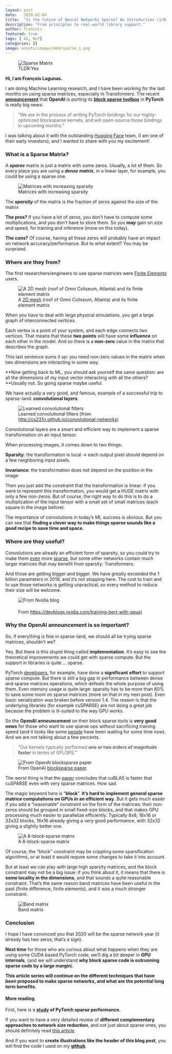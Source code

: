 ```yaml
---
layout:	post
date:	2020-02-04
title:	"Is the future of Neural Networks Sparse? An Introduction (1/N)"
description: "From principles to real-world library support."
author: francois
featured: true
tags: [ AI, NLP]
categories: []
image: assets/images/mdm/sparse_1.png
---
```


<figure class="figcenter">
<img class="large" alt="Sparse Matrix" src="/assets/images/mdm/1*7e9p9imPoRBYh5WYF3FFrQ.png">
<figcaption>TLDR:Yes</figcaption>
</figure>
 
**Hi, I am François Lagunas.**

I am doing Machine Learning research, and I have been working for the last months on using sparse matrices, especially in Transformers. The recent [**announcement**](https://openai.com/blog/openai-pytorch/) that **OpenAI** is porting its [**block sparse toolbox**](https://openai.com/blog/block-sparse-gpu-kernels/) in **PyTorch** is really big news:


> “We are in the process of writing PyTorch bindings for our highly-optimized blocksparse kernels, and will open-source those bindings in upcoming months.”

I was talking about it with the outstanding [Hugging Face](https://huggingface.co/) team, (I am one of their early investors), and I wanted to share with you my excitement!

### What is a Sparse Matrix?

A ***sparse*** matrix is just a matrix with some zeros. Usually, a lot of them. So every place you are using a ***dense matrix***, in a linear layer, for example, you could be using a sparse one.

<figure class="figcenter">
<img class="large" alt="Matrices with increasing sparsity" src="/assets/images/mdm/1*tf99LCAMrO70WAO4tkgFBw.png">
<figcaption>Matrices with increasing sparsity</figcaption>
</figure>


The ***sparsity*** of the matrix is the fraction of zeros against the size of the matrix

**The pros?** If you have a lot of zeros, you don’t have to compute some multiplications, and you don’t have to store them. So you ***may*** gain on size and speed, for training and inference (more on this today).

**The cons?** Of course, having all these zeros will probably have an impact on network accuracy/performance. But to what extent? You may be surprised.

### Where are they from?

The first researchers/engineers to use sparse matrices were [Finite Elements](https://en.wikipedia.org/wiki/Finite_element_method) users.


<figure class="figcenter">
<img class="large" alt="A 2D mesh (roof of Omni Coliseum, Atlanta) and its finite element matrix" src="/assets/images/mdm/1*IvRIZEjC7kgUBuozUFlSng.png">
<figcaption>A <a href="https://www.cise.ufl.edu/research/sparse/matrices/HB/bcsstk14.html">2D mesh</a> (roof of Omni Coliseum, Atlanta) and its finite element matrix</figcaption>
</figure>


When you have to deal with large physical simulations, you get a large graph of interconnected vertices.

Each vertex is a point of your system, and each edge connects two vertices. That means that these **two points** will have some **influence** on each other in the model. And so there is a **non-zero** value in the matrix that describes the graph.

This last sentence sums it up: you need non-zero values in the matrix when two dimensions are interacting in some way.

**Now getting back to ML, you should ask yourself the same question: are all the dimensions of my input vector interacting with all the others? **Usually not. So going sparse maybe useful.

We have actually a very good, and famous, example of a successful trip to sparse-land: **convolutional layers**.

<figure class="figcenter">
<img class="large" alt="Learned convolutional filters" src="/assets/images/mdm/1*3WLh11vam1ktq7kWJ9aKpg.jpeg">
<figcaption>Learned convolutional filters (from <a href="http://cs231n.github.io/convolutional-networks">http://cs231n.github.io/convolutional-networks</a>)</figcaption>
</figure>


Convolutional layers are a smart and efficient way to implement a sparse transformation on an input tensor.

When processing images, it comes down to two things:

**Sparsity**: the transformation is local → each output pixel should depend on a few neighboring input pixels.

**Invariance**: the transformation does not depend on the position in the image

Then you just add the constraint that the transformation is linear: if you were to represent this transformation, you would get a HUGE matrix with only a few non-zeros. But of course, the right way to do this is to do a multiplication of the input tensor with a small set of small matrices (each square in the image before).

The importance of convolutions in today’s ML success is obvious. But you can see that **finding a clever way to make things sparse sounds like a good recipe to save time and space.**

### Where are they useful?

Convolutions are already an efficient form of sparsity, so you could try to make them [even](https://arxiv.org/abs/1902.05967) more [sparse](http://arxiv.org/abs/1907.04840), but some other networks contain much larger matrices that may benefit from sparsity: Transformers.

And those are getting bigger and bigger. We have greatly exceeded the 1 billion parameters in 2019, and it’s not stopping here. The cost to train and to use those networks is getting unpractical, so every method to reduce their size will be welcome.

<figure class="figcenter">
<img alt="From Nvidia blog" src="/assets/images/mdm/0*m3oTlwLmwuXuBCVg.jpg">
<figcaption style="margin-top:20px">From <a href="https://devblogs.nvidia.com/training-bert-with-gpus">https://devblogs.nvidia.com/training-bert-with-gpus</a>)</figcaption>
</figure>

### Why the OpenAI announcement is so important?

So, if everything is fine in sparse-land, we should all be trying sparse matrices, shouldn’t we?

Yes. But there is this stupid thing called **implementation**. It’s easy to see the theoretical improvements we could get with sparse compute. But the support in libraries is quite … sparse.

PyTorch [developers](https://github.com/soumith), for example, have done a **significant** **effort** to support sparse compute. But there is still a big gap in performance between dense and sparse matrices operations, which defeats the whole purpose of using them. Even memory usage is quite large: sparsity has to be more than 80% to save some room on sparse matrices (more on that in my next post). Even basic serialization was broken before version 1.4. The reason is that the underlying libraries (for example cuSPARSE) are not doing a great job because the problem is ill-suited to the way GPU works.

So the **OpenAI** **announcement** on their block sparse tools is **very** **good** **news** for those who want to use sparse ops without sacrificing training speed (and it looks like some [people](https://github.com/openai/blocksparse/issues/2) have been waiting for some time now). And we are not talking about a few percents.


> “Our kernels typically performed **one or two orders of magnitude faster** in terms of GFLOPS.”


<figure class="figcenter">
<img alt="From OpenAI blocksparse paper" src="/assets/images/mdm/1*qXMoK7emiT7J6CA_3O29_A.png">
<figcaption>From OpenAI <a href="https://d4mucfpksywv.cloudfront.net/blocksparse/blocksparsepaper.pdf">blocksparse paper</a></figcaption>
</figure>

The worst thing is that the [paper](https://d4mucfpksywv.cloudfront.net/blocksparse/blocksparsepaper.pdf) concludes that cuBLAS is faster that cuSPARSE even with very sparse matrices. How sad.

The magic keyword here is “**block**”. **It’s hard to implement general sparse matrice computations on GPUs in an efficient way**. But it gets much easier if you add a “reasonable” constraint on the form of the matrices: their non-zeros should be grouped in small fixed-size blocks, and that makes GPU processing much easier to parallelize efficiently. Typically 8x8, 16x16 or 32x32 blocks, 16x16 already giving a very good performance, with 32x32 giving a slightly better one.


<figure class="figcenter">
<img alt="A 8-block-sparse matrix" src="/assets/images/mdm/1*rHFMCfJ8Td-vhJi0e0zAQw.png">
<figcaption>A 8-block-sparse matrix</figcaption>
</figure>

Of course, the “block” constraint may be crippling some sparsification algorithms, or at least it would require some changes to take it into account.

But at least we can play with large high sparsity matrices, and the block constraint may not be a big issue: if you think about it, it means that there is **some locality in the dimensions**, and that sounds a quite reasonable constraint. That’s the same reason band matrices have been useful in the past (finite difference, finite elements), and it was a much stronger constraint.


<figure class="figcenter">
<img alt="Band matrix" src="/assets/images/mdm/1*zknKSiBQpsppvjDJFIFbqw.png">
<figcaption>Band matrix</figcaption>
</figure>

### Conclusion

I hope I have convinced you that 2020 will be the sparse network year (it already has two zeros, that’s a sign).

**Next time** for those who are curious about what happens when they are using some CUDA based PyTorch code, we’ll dig a bit deeper in **GPU internals**, (and we will understand **why block sparse code is outrunning sparse code by a large margin**).

**This article series will continue on the different techniques that have been proposed to make sparse networks, and what are the potential long term benefits.**

#### More reading

First, here is a **[study](https://towardsdatascience.com/sparse-matrices-in-pytorch-part-2-gpus-fd9cc0725b71) of PyTorch sparse performance.**

If you want to have a very detailed review of **different complementary approaches to network size reduction**, and not just about sparse ones, you should definitely read [this article](http://mitchgordon.me/machine/learning/2020/01/13/do-we-really-need-model-compression.html).

And if you want to **create illustrations like the header of this blog post**, you will find the code I used on my **[github](https://github.com/madlag/medium_posts/tree/master/sparse_matrices_1)**.

  